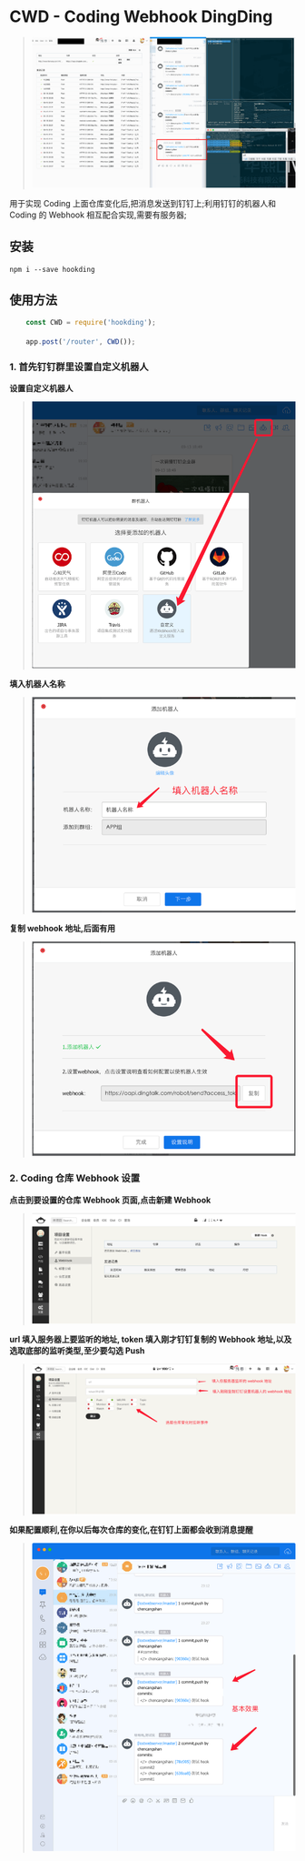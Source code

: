 
# CWD - Coding Webhook DingDing

> ![](img/hookding.gif)


用于实现 Coding 上面仓库变化后,把消息发送到钉钉上;利用钉钉的机器人和 Coding 的 Webhook 相互配合实现,需要有服务器;

## 安装

`npm i --save hookding`

## 使用方法


```js
    const CWD = require('hookding');

    app.post('/router', CWD());

```

### 1. 首先钉钉群里设置自定义机器人

**设置自定义机器人**

> ![](img/img1.png)

**填入机器人名称**
> ![](img/img2.png)

**复制 webhook 地址,后面有用**
> ![](img/img3.png)

### 2. Coding 仓库 Webhook 设置
**点击到要设置的仓库 Webhook 页面,点击新建 Webhook**
> ![](img/img4.png)

**url 填入服务器上要监听的地址, token 填入刚才钉钉复制的 Webhook 地址,以及选取底部的监听类型,至少要勾选 Push**
> ![](img/img5.png)

**如果配置顺利,在你以后每次仓库的变化,在钉钉上面都会收到消息提醒**
> ![](img/img6.png)

